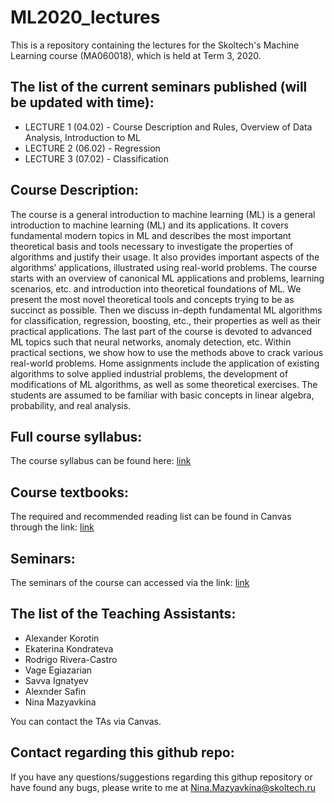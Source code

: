 # ML2020_lectures

This is a repository containing the lectures for the Skoltech's Machine Learning course (MA060018), which is held at Term 3, 2020.

## The list of the current seminars published (will be updated with time):
* LECTURE 1 (04.02) - Course Description and Rules, Overview of Data Analysis, Introduction to ML
* LECTURE 2 (06.02) - Regression
* LECTURE 3 (07.02) - Classification

## Course Description:
The course is a general introduction to machine learning (ML)  is a general introduction to machine learning (ML) and its applications. It covers fundamental modern topics in ML and describes the most important theoretical basis and tools necessary to investigate the properties of algorithms and justify their usage. It also provides important aspects of the algorithms’ applications, illustrated using real-world problems. The course starts with an overview of canonical ML applications and problems, learning scenarios, etc. and introduction into theoretical foundations of ML. We present the most novel theoretical tools and concepts trying to be as succinct as possible. Then we discuss in-depth fundamental ML algorithms for classification, regression, boosting, etc., their properties as well as their practical applications. The last part of the course is devoted to advanced ML topics such that neural networks, anomaly detection, etc. Within practical sections, we show how to use the methods above to crack various real-world problems. Home assignments include the application of existing algorithms to solve applied industrial problems, the development of modifications of ML algorithms, as well as some theoretical exercises. The students are assumed to be familiar with basic concepts in linear algebra, probability, and real analysis.

## Full course syllabus:
The course syllabus can be found here: [link](http://files.skoltech.ru/data/edu/syllabuses/2019/MA06018.pdf)

## Course textbooks:
The required and recommended reading list can be found in Canvas through the link: [link](https://skoltech.instructure.com/courses/2361/pages/textbooks) 

## Seminars:
The seminars of the course can accessed via the link: [link](https://github.com/adasegroup/ML2020_seminars)

## The list of the Teaching Assistants:
* Alexander Korotin
* Ekaterina Kondrateva
* Rodrigo Rivera-Castro 
* Vage Egiazarian
* Savva Ignatyev
* Alexnder Safin
* Nina Mazyavkina

You can contact the TAs via Canvas.

## Contact regarding this github repo:
If you have any questions/suggestions regarding this githup repository or have found any bugs, please write to me at Nina.Mazyavkina@skoltech.ru 


